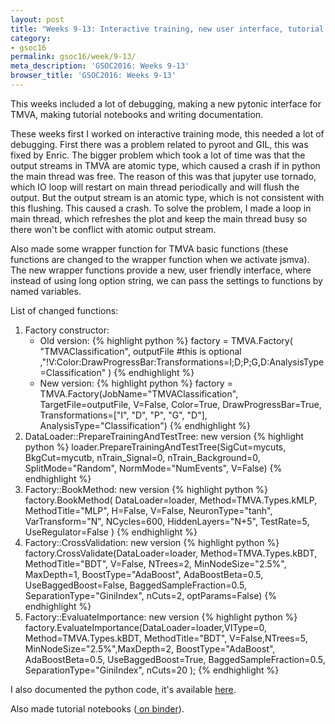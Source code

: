 ```yaml
---
layout: post
title: "Weeks 9-13: Interactive training, new user interface, tutorial notebooks, documentation"
category:
- gsoc16
permalink: gsoc16/week/9-13/
meta_description: 'GSOC2016: Weeks 9-13'
browser_title: 'GSOC2016: Weeks 9-13'
---
```


This weeks included a lot of debugging, making a new pytonic interface for TMVA, making tutorial notebooks and writing documentation.


These weeks first I worked on interactive training mode, this needed a lot of debugging. First there was a problem related to pyroot and GIL, this was fixed by Enric. The bigger problem which took a lot of time was that the output streams in TMVA are atomic type, which caused a crash if in python the main thread was free. The reason of this was that jupyter use tornado, which IO loop will restart on main thread periodically and will flush the output. But the output stream is an atomic type, which is not consistent with this flushing. This caused a crash. To solve the problem, I made a loop in main thread, which refreshes the plot and keep the main thread busy so there won't be conflict with atomic output stream.

Also made some wrapper function for TMVA basic functions (these functions are changed to the wrapper function when we activate jsmva). The new wrapper functions provide a new, user friendly interface, where instead of using long option string, we can pass the settings to functions by named variables.

List of changed functions:

1. Factory constructor:
   * Old version:
   {% highlight python %}
   factory = TMVA.Factory( "TMVAClassification", outputFile #this is optional
                       ,"!V:Color:DrawProgressBar:Transformations=I;D;P;G,D:AnalysisType=Classification" )
   {% endhighlight %}
   * New version:
   {% highlight python %}
   factory = TMVA.Factory(JobName="TMVAClassification", TargetFile=outputFile,
                        V=False, Color=True, DrawProgressBar=True, Transformations=["I", "D", "P", "G", "D"],
                        AnalysisType="Classification")
   {% endhighlight %}
2. DataLoader::PrepareTrainingAndTestTree: new version
 {% highlight python %}
loader.PrepareTrainingAndTestTree(SigCut=mycuts, BkgCut=mycutb,
                    nTrain_Signal=0, nTrain_Background=0, SplitMode="Random", NormMode="NumEvents", V=False)
{% endhighlight %}
3. Factory::BookMethod: new version
{% highlight python %}
factory.BookMethod( DataLoader=loader, Method=TMVA.Types.kMLP, MethodTitle="MLP", 
        H=False, V=False, NeuronType="tanh", VarTransform="N", NCycles=600, HiddenLayers="N+5",
                   TestRate=5, UseRegulator=False )
{% endhighlight %}
4. Factory::CrossValidation: new version
 {% highlight python %}
factory.CrossValidate(DataLoader=loader, Method=TMVA.Types.kBDT, MethodTitle="BDT",
        V=False, NTrees=2, MinNodeSize="2.5%", MaxDepth=1, BoostType="AdaBoost", AdaBoostBeta=0.5,
            UseBaggedBoost=False, BaggedSampleFraction=0.5, SeparationType="GiniIndex", nCuts=2, 
            optParams=False)
{% endhighlight %}
5. Factory::EvaluateImportance: new version
{% highlight python %}
factory.EvaluateImportance(DataLoader=loader,VIType=0, Method=TMVA.Types.kBDT, MethodTitle="BDT",
            V=False,NTrees=5, MinNodeSize="2.5%",MaxDepth=2, BoostType="AdaBoost", AdaBoostBeta=0.5, 
            UseBaggedBoost=True, BaggedSampleFraction=0.5, SeparationType="GiniIndex", nCuts=20 );
{% endhighlight %}


I also documented the python code, it's available <a href="https://rawgit.com/qati/GSOC16/master/doc/html/index.html">here</a>.

Also made tutorial notebooks (<a href="http://mybinder.org/repo/qati/GSOC16"> on binder</a>). 